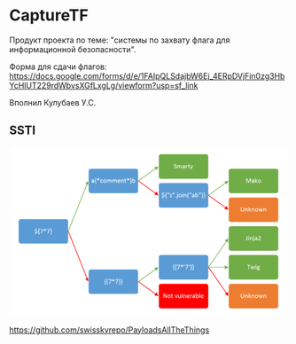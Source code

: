 # CaptureTF
Продукт проекта по теме: "системы по захвату флага для информационной безопасности".


Форма для сдачи флагов: https://docs.google.com/forms/d/e/1FAIpQLSdajbW6Ej_4ERpDVjFin0zg3HbYcHlUT229rdWbvsXGfLxgLg/viewform?usp=sf_link


Вполнил Кулубаев У.С.



## SSTI

![SSTI cheatsheet workflow](https://github.com/swisskyrepo/PayloadsAllTheThings/blob/master/Server%20Side%20Template%20Injection/Images/serverside.png?raw=true)

https://github.com/swisskyrepo/PayloadsAllTheThings
